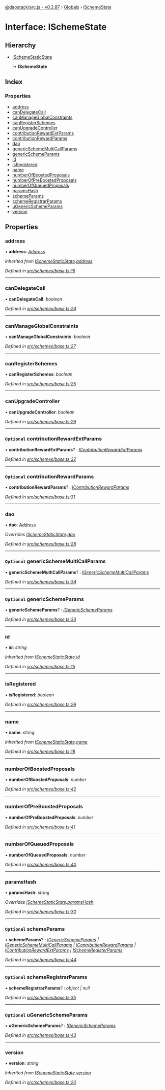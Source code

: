 [@daostack/arc.js - v0.2.87](../README.md) › [Globals](../globals.md) › [ISchemeState](ischemestate.md)

# Interface: ISchemeState

## Hierarchy

* [ISchemeStaticState](ischemestaticstate.md)

  ↳ **ISchemeState**

## Index

### Properties

* [address](ischemestate.md#address)
* [canDelegateCall](ischemestate.md#candelegatecall)
* [canManageGlobalConstraints](ischemestate.md#canmanageglobalconstraints)
* [canRegisterSchemes](ischemestate.md#canregisterschemes)
* [canUpgradeController](ischemestate.md#canupgradecontroller)
* [contributionRewardExtParams](ischemestate.md#optional-contributionrewardextparams)
* [contributionRewardParams](ischemestate.md#optional-contributionrewardparams)
* [dao](ischemestate.md#dao)
* [genericSchemeMultiCallParams](ischemestate.md#optional-genericschememulticallparams)
* [genericSchemeParams](ischemestate.md#optional-genericschemeparams)
* [id](ischemestate.md#id)
* [isRegistered](ischemestate.md#isregistered)
* [name](ischemestate.md#name)
* [numberOfBoostedProposals](ischemestate.md#numberofboostedproposals)
* [numberOfPreBoostedProposals](ischemestate.md#numberofpreboostedproposals)
* [numberOfQueuedProposals](ischemestate.md#numberofqueuedproposals)
* [paramsHash](ischemestate.md#paramshash)
* [schemeParams](ischemestate.md#optional-schemeparams)
* [schemeRegistrarParams](ischemestate.md#optional-schemeregistrarparams)
* [uGenericSchemeParams](ischemestate.md#optional-ugenericschemeparams)
* [version](ischemestate.md#version)

## Properties

###  address

• **address**: *[Address](../globals.md#address)*

*Inherited from [ISchemeStaticState](ischemestaticstate.md).[address](ischemestaticstate.md#address)*

*Defined in [src/schemes/base.ts:16](https://github.com/daostack/alchemy-monorepo/blob/6a18bc5/packages/arc.js/src/schemes/base.ts#L16)*

___

###  canDelegateCall

• **canDelegateCall**: *boolean*

*Defined in [src/schemes/base.ts:24](https://github.com/daostack/alchemy-monorepo/blob/6a18bc5/packages/arc.js/src/schemes/base.ts#L24)*

___

###  canManageGlobalConstraints

• **canManageGlobalConstraints**: *boolean*

*Defined in [src/schemes/base.ts:27](https://github.com/daostack/alchemy-monorepo/blob/6a18bc5/packages/arc.js/src/schemes/base.ts#L27)*

___

###  canRegisterSchemes

• **canRegisterSchemes**: *boolean*

*Defined in [src/schemes/base.ts:25](https://github.com/daostack/alchemy-monorepo/blob/6a18bc5/packages/arc.js/src/schemes/base.ts#L25)*

___

###  canUpgradeController

• **canUpgradeController**: *boolean*

*Defined in [src/schemes/base.ts:26](https://github.com/daostack/alchemy-monorepo/blob/6a18bc5/packages/arc.js/src/schemes/base.ts#L26)*

___

### `Optional` contributionRewardExtParams

• **contributionRewardExtParams**? : *[IContributionRewardExtParams](icontributionrewardextparams.md)*

*Defined in [src/schemes/base.ts:32](https://github.com/daostack/alchemy-monorepo/blob/6a18bc5/packages/arc.js/src/schemes/base.ts#L32)*

___

### `Optional` contributionRewardParams

• **contributionRewardParams**? : *[IContributionRewardParams](icontributionrewardparams.md)*

*Defined in [src/schemes/base.ts:31](https://github.com/daostack/alchemy-monorepo/blob/6a18bc5/packages/arc.js/src/schemes/base.ts#L31)*

___

###  dao

• **dao**: *[Address](../globals.md#address)*

*Overrides [ISchemeStaticState](ischemestaticstate.md).[dao](ischemestaticstate.md#dao)*

*Defined in [src/schemes/base.ts:28](https://github.com/daostack/alchemy-monorepo/blob/6a18bc5/packages/arc.js/src/schemes/base.ts#L28)*

___

### `Optional` genericSchemeMultiCallParams

• **genericSchemeMultiCallParams**? : *[IGenericSchemeMultiCallParams](igenericschememulticallparams.md)*

*Defined in [src/schemes/base.ts:34](https://github.com/daostack/alchemy-monorepo/blob/6a18bc5/packages/arc.js/src/schemes/base.ts#L34)*

___

### `Optional` genericSchemeParams

• **genericSchemeParams**? : *[IGenericSchemeParams](igenericschemeparams.md)*

*Defined in [src/schemes/base.ts:33](https://github.com/daostack/alchemy-monorepo/blob/6a18bc5/packages/arc.js/src/schemes/base.ts#L33)*

___

###  id

• **id**: *string*

*Inherited from [ISchemeStaticState](ischemestaticstate.md).[id](ischemestaticstate.md#id)*

*Defined in [src/schemes/base.ts:15](https://github.com/daostack/alchemy-monorepo/blob/6a18bc5/packages/arc.js/src/schemes/base.ts#L15)*

___

###  isRegistered

• **isRegistered**: *boolean*

*Defined in [src/schemes/base.ts:29](https://github.com/daostack/alchemy-monorepo/blob/6a18bc5/packages/arc.js/src/schemes/base.ts#L29)*

___

###  name

• **name**: *string*

*Inherited from [ISchemeStaticState](ischemestaticstate.md).[name](ischemestaticstate.md#name)*

*Defined in [src/schemes/base.ts:18](https://github.com/daostack/alchemy-monorepo/blob/6a18bc5/packages/arc.js/src/schemes/base.ts#L18)*

___

###  numberOfBoostedProposals

• **numberOfBoostedProposals**: *number*

*Defined in [src/schemes/base.ts:42](https://github.com/daostack/alchemy-monorepo/blob/6a18bc5/packages/arc.js/src/schemes/base.ts#L42)*

___

###  numberOfPreBoostedProposals

• **numberOfPreBoostedProposals**: *number*

*Defined in [src/schemes/base.ts:41](https://github.com/daostack/alchemy-monorepo/blob/6a18bc5/packages/arc.js/src/schemes/base.ts#L41)*

___

###  numberOfQueuedProposals

• **numberOfQueuedProposals**: *number*

*Defined in [src/schemes/base.ts:40](https://github.com/daostack/alchemy-monorepo/blob/6a18bc5/packages/arc.js/src/schemes/base.ts#L40)*

___

###  paramsHash

• **paramsHash**: *string*

*Overrides [ISchemeStaticState](ischemestaticstate.md).[paramsHash](ischemestaticstate.md#paramshash)*

*Defined in [src/schemes/base.ts:30](https://github.com/daostack/alchemy-monorepo/blob/6a18bc5/packages/arc.js/src/schemes/base.ts#L30)*

___

### `Optional` schemeParams

• **schemeParams**? : *[IGenericSchemeParams](igenericschemeparams.md) | [IGenericSchemeMultiCallParams](igenericschememulticallparams.md) | [IContributionRewardParams](icontributionrewardparams.md) | [IContributionRewardExtParams](icontributionrewardextparams.md) | [ISchemeRegisterParams](ischemeregisterparams.md)*

*Defined in [src/schemes/base.ts:44](https://github.com/daostack/alchemy-monorepo/blob/6a18bc5/packages/arc.js/src/schemes/base.ts#L44)*

___

### `Optional` schemeRegistrarParams

• **schemeRegistrarParams**? : *object | null*

*Defined in [src/schemes/base.ts:35](https://github.com/daostack/alchemy-monorepo/blob/6a18bc5/packages/arc.js/src/schemes/base.ts#L35)*

___

### `Optional` uGenericSchemeParams

• **uGenericSchemeParams**? : *[IGenericSchemeParams](igenericschemeparams.md)*

*Defined in [src/schemes/base.ts:43](https://github.com/daostack/alchemy-monorepo/blob/6a18bc5/packages/arc.js/src/schemes/base.ts#L43)*

___

###  version

• **version**: *string*

*Inherited from [ISchemeStaticState](ischemestaticstate.md).[version](ischemestaticstate.md#version)*

*Defined in [src/schemes/base.ts:20](https://github.com/daostack/alchemy-monorepo/blob/6a18bc5/packages/arc.js/src/schemes/base.ts#L20)*
